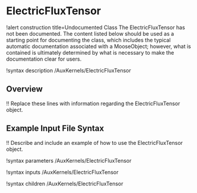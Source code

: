 # ElectricFluxTensor

!alert construction title=Undocumented Class
The ElectricFluxTensor has not been documented. The content listed below should be used as a starting point for
documenting the class, which includes the typical automatic documentation associated with a
MooseObject; however, what is contained is ultimately determined by what is necessary to make the
documentation clear for users.

!syntax description /AuxKernels/ElectricFluxTensor

## Overview

!! Replace these lines with information regarding the ElectricFluxTensor object.

## Example Input File Syntax

!! Describe and include an example of how to use the ElectricFluxTensor object.

!syntax parameters /AuxKernels/ElectricFluxTensor

!syntax inputs /AuxKernels/ElectricFluxTensor

!syntax children /AuxKernels/ElectricFluxTensor
